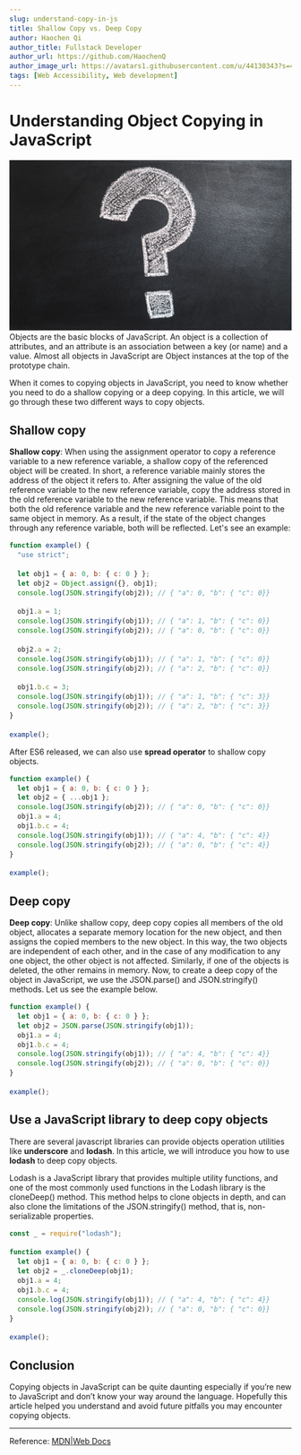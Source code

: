 ```yaml
---
slug: understand-copy-in-js
title: Shallow Copy vs. Deep Copy
author: Haochen Qi
author_title: Fullstack Developer
author_url: https://github.com/HaochenQ
author_image_url: https://avatars1.githubusercontent.com/u/44130343?s=400&u=a5a4729addf5c5b972d1d6220546273ff6e00eb4&v=4
tags: [Web Accessibility, Web development]
---
```


# Understanding Object Copying in JavaScript

![question](../static/img/question.jpg)
Objects are the basic blocks of JavaScript. An object is a collection of attributes, and an attribute is an association between a key (or name) and a value. Almost all objects in JavaScript are Object instances at the top of the prototype chain.

When it comes to copying objects in JavaScript, you need to know whether you need to do a shallow copying or a deep copying. In this article, we will go through these two different ways to copy objects.

<!--truncate-->

## Shallow copy

**Shallow copy**: When using the assignment operator to copy a reference variable to a new reference variable, a shallow copy of the referenced object will be created. In short, a reference variable mainly stores the address of the object it refers to. After assigning the value of the old reference variable to the new reference variable, copy the address stored in the old reference variable to the new reference variable. This means that both the old reference variable and the new reference variable point to the same object in memory. As a result, if the state of the object changes through any reference variable, both will be reflected. Let's see an example:

```javascript
function example() {
  "use strict";

  let obj1 = { a: 0, b: { c: 0 } };
  let obj2 = Object.assign({}, obj1);
  console.log(JSON.stringify(obj2)); // { "a": 0, "b": { "c": 0}}

  obj1.a = 1;
  console.log(JSON.stringify(obj1)); // { "a": 1, "b": { "c": 0}}
  console.log(JSON.stringify(obj2)); // { "a": 0, "b": { "c": 0}}

  obj2.a = 2;
  console.log(JSON.stringify(obj1)); // { "a": 1, "b": { "c": 0}}
  console.log(JSON.stringify(obj2)); // { "a": 2, "b": { "c": 0}}

  obj1.b.c = 3;
  console.log(JSON.stringify(obj1)); // { "a": 1, "b": { "c": 3}}
  console.log(JSON.stringify(obj2)); // { "a": 2, "b": { "c": 3}}
}

example();
```

After ES6 released, we can also use **spread operator** to shallow copy objects.

```javascript
function example() {
  let obj1 = { a: 0, b: { c: 0 } };
  let obj2 = { ...obj1 };
  console.log(JSON.stringify(obj2)); // { "a": 0, "b": { "c": 0}}
  obj1.a = 4;
  obj1.b.c = 4;
  console.log(JSON.stringify(obj1)); // { "a": 4, "b": { "c": 4}}
  console.log(JSON.stringify(obj2)); // { "a": 0, "b": { "c": 4}}
}

example();
```

## Deep copy

**Deep copy**: Unlike shallow copy, deep copy copies all members of the old object, allocates a separate memory location for the new object, and then assigns the copied members to the new object. In this way, the two objects are independent of each other, and in the case of any modification to any one object, the other object is not affected. Similarly, if one of the objects is deleted, the other remains in memory. Now, to create a deep copy of the object in JavaScript, we use the JSON.parse() and JSON.stringify() methods. Let us see the example below.

```javascript
function example() {
  let obj1 = { a: 0, b: { c: 0 } };
  let obj2 = JSON.parse(JSON.stringify(obj1));
  obj1.a = 4;
  obj1.b.c = 4;
  console.log(JSON.stringify(obj1)); // { "a": 4, "b": { "c": 4}}
  console.log(JSON.stringify(obj2)); // { "a": 0, "b": { "c": 0}}
}

example();
```

## Use a JavaScript library to deep copy objects

There are several javascript libraries can provide objects operation utilities like **underscore** and **lodash**. In this article, we will introduce you how to use **lodash** to deep copy objects.

Lodash is a JavaScript library that provides multiple utility functions, and one of the most commonly used functions in the Lodash library is the cloneDeep() method. This method helps to clone objects in depth, and can also clone the limitations of the JSON.stringify() method, that is, non-serializable properties.

```javascript
const _ = require("lodash");

function example() {
  let obj1 = { a: 0, b: { c: 0 } };
  let obj2 = _.cloneDeep(obj1);
  obj1.a = 4;
  obj1.b.c = 4;
  console.log(JSON.stringify(obj1)); // { "a": 4, "b": { "c": 4}}
  console.log(JSON.stringify(obj2)); // { "a": 0, "b": { "c": 0}}
}

example();
```

## Conclusion

Copying objects in JavaScript can be quite daunting especially if you’re new to JavaScript and don’t know your way around the language. Hopefully this article helped you understand and avoid future pitfalls you may encounter copying objects.

---

Reference: [MDN|Web Docs](https://developer.mozilla.org/en-US/docs/Web/JavaScript/Reference/Global_Objects/Object/assign)
